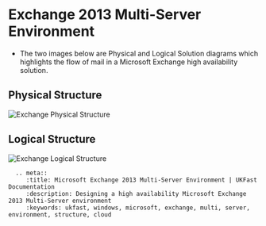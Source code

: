 # Exchange 2013 Multi-Server Environment

* The two images below are Physical and Logical Solution diagrams which highlights the flow of mail in a Microsoft Exchange high availability solution. 



## Physical Structure

![Exchange Physical Structure](Files/architecture/Physical.png)


## Logical Structure

![Exchange Logical Structure](Files/architecture/Logical.png)

```eval_rst
  .. meta::
     :title: Microsoft Exchange 2013 Multi-Server Environment | UKFast Documentation
     :description: Designing a high availability Microsoft Exchange 2013 Multi-Server environment
     :keywords: ukfast, windows, microsoft, exchange, multi, server, environment, structure, cloud
